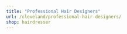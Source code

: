```yaml
---
title: "Professional Hair Designers"
url: /cleveland/professional-hair-designers/
shop: hairdresser
---
```

